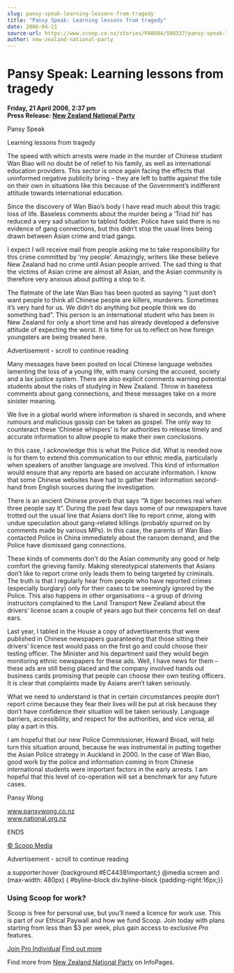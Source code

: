 ```yaml
---
slug: pansy-speak-learning-lessons-from-tragedy
title: "Pansy Speak: Learning lessons from tragedy"
date: 2006-04-21
source-url: https://www.scoop.co.nz/stories/PA0604/S00337/pansy-speak-learning-lessons-from-tragedy.htm
author: new-zealand-national-party
---
```

Pansy Speak: Learning lessons from tragedy
==========================================

**Friday, 21 April 2006, 2:37 pm**  
**Press Release: [New Zealand National Party](https://info.scoop.co.nz/New_Zealand_National_Party)**

Pansy Speak

Learning lessons from tragedy

The speed with which arrests were made in the murder of Chinese student Wan Biao will no doubt be of relief to his family, as well as international education providers. This sector is once again facing the effects that uninformed negative publicity bring – they are left to battle against the tide on their own in situations like this because of the Government’s indifferent attitude towards international education.

Since the discovery of Wan Biao’s body I have read much about this tragic loss of life. Baseless comments about the murder being a ‘Triad hit’ has reduced a very sad situation to tabloid fodder. Police have said there is no evidence of gang connections, but this didn’t stop the usual lines being drawn between Asian crime and triad gangs.

I expect I will receive mail from people asking me to take responsibility for this crime committed by ‘my people’. Amazingly, writers like these believe New Zealand had no crime until Asian people arrived. The sad thing is that the victims of Asian crime are almost all Asian, and the Asian community is therefore very anxious about putting a stop to it.

The flatmate of the late Wan Biao has been quoted as saying “I just don’t want people to think all Chinese people are killers, murderers. Sometimes it’s very hard for us. We didn’t do anything but people think we do something bad”. This person is an international student who has been in New Zealand for only a short time and has already developed a defensive attitude of expecting the worst. It is time for us to reflect on how foreign youngsters are being treated here.

Advertisement - scroll to continue reading





Many messages have been posted on local Chinese language websites lamenting the loss of a young life, with many cursing the accused, society and a lax justice system. There are also explicit comments warning potential students about the risks of studying in New Zealand. Throw in baseless comments about gang connections, and these messages take on a more sinister meaning.

We live in a global world where information is shared in seconds, and where rumours and malicious gossip can be taken as gospel. The only way to counteract these ‘Chinese whispers’ is for authorities to release timely and accurate information to allow people to make their own conclusions.

In this case, I acknowledge this is what the Police did. What is needed now is for them to extend this communication to our ethnic media, particularly when speakers of another language are involved. This kind of information would ensure that any reports are based on accurate information. I know that some Chinese websites have had to gather their information second-hand from English sources during the investigation.

There is an ancient Chinese proverb that says ‘”A tiger becomes real when three people say it”. During the past few days some of our newspapers have trotted out the usual line that Asians don’t like to report crime, along with undue speculation about gang-related killings (probably spurred on by comments made by various MPs). In this case, the parents of Wan Biao contacted Police in China immediately about the ransom demand, and the Police have dismissed gang connections.

These kinds of comments don’t do the Asian community any good or help comfort the grieving family. Making stereotypical statements that Asians don’t like to report crime only leads them to being targeted by criminals. The truth is that I regularly hear from people who have reported crimes (especially burglary) only for their cases to be seemingly ignored by the Police. This also happens in other organisations – a group of driving instructors complained to the Land Transport New Zealand about the drivers’ license scam a couple of years ago but their concerns fell on deaf ears.

Last year, I tabled in the House a copy of advertisements that were published in Chinese newspapers guaranteeing that those sitting their drivers’ licence test would pass on the first go and could choose their testing officer. The Minister and his department said they would begin monitoring ethnic newspapers for these ads. Well, I have news for them – these ads are still being placed and the company involved hands out business cards promising that people can choose their own testing officers. It is clear that complaints made by Asians aren’t taken seriously.

What we need to understand is that in certain circumstances people don’t report crime because they fear their lives will be put at risk because they don’t have confidence their situation will be taken seriously. Language barriers, accessibility, and respect for the authorities, and vice versa, all play a part in this.

I am hopeful that our new Police Commissioner, Howard Broad, will help turn this situation around, because he was instrumental in putting together the Asian Police strategy in Auckland in 2000. In the case of Wan Biao, good work by the police and information coming in from Chinese international students were important factors in the early arrests. I am hopeful that this level of co-operation will set a benchmark for any future cases.

Pansy Wong

www.pansywong.co.nz  
www.national.org.nz

  
ENDS

[© Scoop Media](http://www.scoop.co.nz/about/terms.html)  

Advertisement - scroll to continue reading



a.supporter:hover {background:#EC4438!important;} @media screen and (max-width: 480px) { #byline-block div.byline-block {padding-right:16px;}}

### Using Scoop for work?

Scoop is free for personal use, but you’ll need a licence for work use. This is part of our Ethical Paywall and how we fund Scoop. Join today with plans starting from less than $3 per week, plus gain access to exclusive _Pro_ features.  
  
[Join Pro Individual](https://pro.scoop.co.nz/Individual/?from=ProIn24) [Find out more](https://pro.scoop.co.nz/using-scoop-for-work/?from=ProIn24)

Find more from [New Zealand National Party](https://info.scoop.co.nz/New_Zealand_National_Party) on InfoPages.